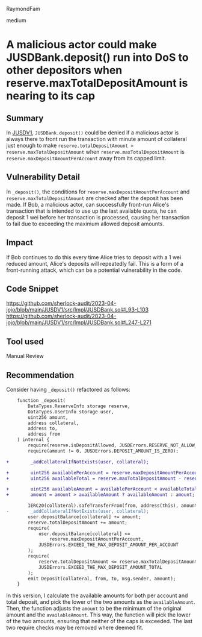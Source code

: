 RaymondFam

medium

# A malicious actor could make JUSDBank.deposit() run into DoS to other depositors when reserve.maxTotalDepositAmount is nearing to its cap

## Summary
In [JUSDV1](https://github.com/sherlock-audit/2023-04-jojo-raymondfam/tree/main/JUSDV1), `JUSDBank.deposit()` could be denied if a malicious actor is always there to front run the transaction with minute amount of collateral  just enough to make `reserve.totalDepositAmount > reserve.maxTotalDepositAmount` when `reserve.maxTotalDepositAmount` is `reserve.maxDepositAmountPerAccount` away from its capped limit.

## Vulnerability Detail
In `_deposit()`, the conditions for `reserve.maxDepositAmountPerAccount` and `reserve.maxTotalDepositAmount` are checked after the deposit has been made. If Bob, a malicious actor, can successfully front-run Alice's transaction that is intended to use up the last available quota, he can deposit 1 wei before her transaction is processed, causing her transaction to fail due to exceeding the maximum allowed deposit amounts.

## Impact
If Bob continues to do this every time Alice tries to deposit with a 1 wei reduced amount, Alice's deposits will repeatedly fail. This is a form of a front-running attack, which can be a potential vulnerability in the code.

## Code Snippet
https://github.com/sherlock-audit/2023-04-jojo/blob/main/JUSDV1/src/Impl/JUSDBank.sol#L93-L103
https://github.com/sherlock-audit/2023-04-jojo/blob/main/JUSDV1/src/Impl/JUSDBank.sol#L247-L271
## Tool used

Manual Review

## Recommendation
Consider having `_deposit()` refactored as follows:

```diff
    function _deposit(
        DataTypes.ReserveInfo storage reserve,
        DataTypes.UserInfo storage user,
        uint256 amount,
        address collateral,
        address to,
        address from
    ) internal {
        require(reserve.isDepositAllowed, JUSDErrors.RESERVE_NOT_ALLOW_DEPOSIT);
        require(amount != 0, JUSDErrors.DEPOSIT_AMOUNT_IS_ZERO);

+        _addCollateralIfNotExists(user, collateral);

+        uint256 availablePerAccount = reserve.maxDepositAmountPerAccount - user.depositBalance[collateral];
+        uint256 availableTotal = reserve.maxTotalDepositAmount - reserve.totalDepositAmount;

+        uint256 availableAmount = availablePerAccount < availableTotal ? availablePerAccount : availableTotal;
+        amount = amount > availableAmount ? availableAmount : amount;

        IERC20(collateral).safeTransferFrom(from, address(this), amount);
-        _addCollateralIfNotExists(user, collateral);
        user.depositBalance[collateral] += amount;
        reserve.totalDepositAmount += amount;
        require(
            user.depositBalance[collateral] <=
                reserve.maxDepositAmountPerAccount,
            JUSDErrors.EXCEED_THE_MAX_DEPOSIT_AMOUNT_PER_ACCOUNT
        );
        require(
            reserve.totalDepositAmount <= reserve.maxTotalDepositAmount,
            JUSDErrors.EXCEED_THE_MAX_DEPOSIT_AMOUNT_TOTAL
        );
        emit Deposit(collateral, from, to, msg.sender, amount);
    }
```
In this version, I calculate the available amounts for both per account and total deposit, and pick the lower of the two amounts as the `availableAmount`. Then, the function adjusts the `amount` to be the minimum of the original amount and the `availableAmount`. This way, the function will pick the lower of the two amounts, ensuring that neither of the caps is exceeded. The last two require checks may be removed where deemed fit.